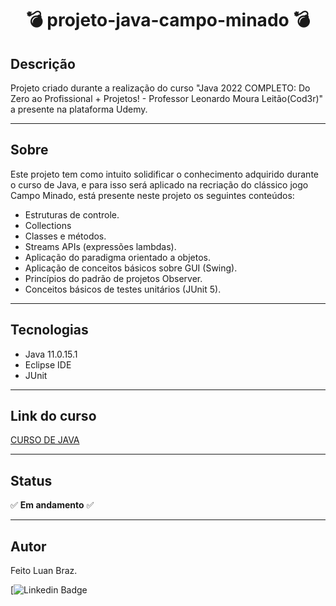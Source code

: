 <h1 align="center">💣 projeto-java-campo-minado 💣</h1> 

## Descrição

Projeto criado durante a realização do curso "Java 2022 COMPLETO: Do Zero ao Profissional + Projetos! - Professor Leonardo Moura Leitão(Cod3r)" a presente na plataforma Udemy.

***

## Sobre 

Este projeto tem como intuito solidificar o conhecimento adquirido durante o curso de Java, e para isso será aplicado na recriação do clássico jogo Campo Minado, está presente neste projeto os seguintes conteúdos:

* Estruturas de controle.
* Collections
* Classes e métodos.
* Streams APIs (expressões lambdas).
* Aplicação do paradigma orientado a objetos.
* Aplicação de conceitos básicos sobre GUI (Swing).
* Princípios do padrão de projetos Observer.
* Conceitos básicos de testes unitários (JUnit 5).

***

## Tecnologias

* Java 11.0.15.1
* Eclipse IDE
* JUnit 

***

## Link do curso

<a href = "https://www.udemy.com/course/fundamentos-de-programacao-com-java/"> CURSO DE JAVA </a>

***

## Status

:white_check_mark: **Em andamento** :white_check_mark:

***

## Autor

Feito Luan Braz.

[![Linkedin Badge](https://img.shields.io/badge/-LuanBraz-blue?style=flat-square&logo=Linkedin&logoColor=white&link=https://www.linkedin.com/in/luanbraz//)